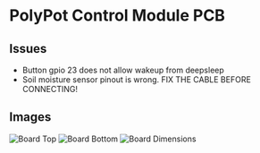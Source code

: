 # PolyPot Control Module PCB

## Issues

- Button gpio 23 does not allow wakeup from deepsleep
- Soil moisture sensor pinout is wrong. FIX THE CABLE BEFORE CONNECTING!

## Images
![Board Top](https://raw.githubusercontent.com/nuft/PolyPot/master/module/pcb/img/top.jpg)
![Board Bottom](https://raw.githubusercontent.com/nuft/PolyPot/master/module/pcb/img/bottom.jpg)
![Board Dimensions](https://raw.githubusercontent.com/nuft/PolyPot/master/module/pcb/img/PolyPot_PCB_dimensions.png)
